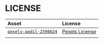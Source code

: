 # LICENSE

|Asset| License|
|:--|:--|
|[`pexels-aadil-2598024`](https://www.pexels.com/photo/close-up-photo-of-girl-wearing-white-headscarf-2598024/) | [Pexels License](https://www.pexels.com/license/)|
| | |